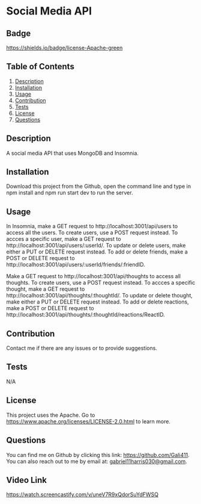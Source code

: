 # Social Media API

  ## Badge

  https://shields.io/badge/license-Apache-green

  ## Table of Contents
  1. [Description](#Description)
  2. [Installation](#Installation)
  3. [Usage](#Usage) 
  4. [Contribution](#Contribution)
  5. [Tests](#Tests)
  6. [License](#License) 
  7. [Questions](#Questions)

  ## Description

  A social media API that uses MongoDB and Insomnia.

  ## Installation

  Download this project from the Github, open the command line and type in npm install and npm run start dev to run the server.

  ## Usage

  In Insomnia, make a GET request to http://localhost:3001/api/users to access all the users.
  To create users, use a POST request instead. To accces a specific user, make a GET request to http://localhost:3001/api/users/:userId/. To update or delete users, make either a PUT or DELETE request instead. To add or delete friends, make a POST or DELETE request to http://localhost:3001/api/users/:userId/friends/:friendID. 

  Make a GET request to http://localhost:3001/api/thoughts to access all thoughts.
  To create users, use a POST request instead. To accces a specific thought, make a GET request to http://localhost:3001/api/thoughts/:thoughtId/. To update or delete thought, make either a PUT or DELETE request instead. To add or delete reactions, make a POST or DELETE request to http://localhost:3001/api/thoughts/:thoughtId/reactions/ReactID.

  ## Contribution 

  Contact me if there are any issues or to provide suggestions. 

  ## Tests

  N/A

  ## License
  This project uses the Apache.
  Go to https://www.apache.org/licenses/LICENSE-2.0.html to learn more.

  ## Questions 

  You can find me on Github by clicking this link: https://github.com/Gali411.
  You can also reach out to me by email at: gabriel11harris030@gmail.com.

  ## Video Link 

  https://watch.screencastify.com/v/uneV7R9xQdorSuYdFWSQ

  